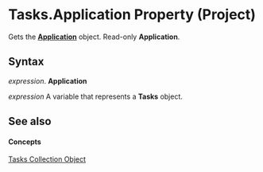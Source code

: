 
# Tasks.Application Property (Project)

Gets the  **[Application](8eb91712-7784-a102-38c0-19bb056c27e9.md)** object. Read-only **Application**.


## Syntax

 _expression_. **Application**

 _expression_ A variable that represents a **Tasks** object.


## See also


#### Concepts


[Tasks Collection Object](b7482b5a-7fac-531e-6793-610faca2f954.md)
